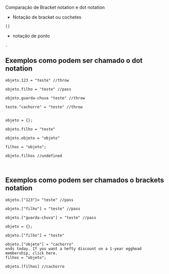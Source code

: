 Comparação de Bracket notation e dot notation

* Notação de bracket ou cochetes
```
[]
```

* notação de ponto
```
.
```


## Exemplos como podem ser chamado o dot notation

```
objeto.123 = "teste" //throw

objeto.filho = "teste" //pass

objeto.guarda-chuva "teste" //throw

teste."cachorro" = "teste" //throw


objeto = {};

objeto.filho = "teste"

objeto.objeto = "objeto"

filhos = "objeto";

objeto.filhos //undefined



```


## Exemplos como podem ser chamados o brackets notation
 

```
objeto.["123"]= "teste" //pass

objeto.["filho"] = "teste" //pass

objeto.["guarda-chuva"] = "teste" //pass

objeto = {};

objeto.["filho"] = "teste"

objeto.["objeto"] = "cachorro"
ends today. If you want a hefty discount on a 1-year egghead membership, click here.
filhos = "objeto";

objeto.[filhos] //cachorro



```

